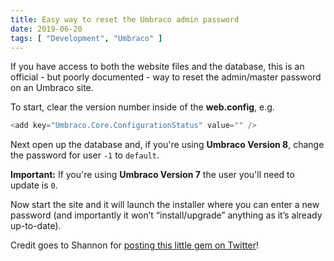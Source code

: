 ```yaml
---
title: Easy way to reset the Umbraco admin password
date: 2019-06-20
tags: [ "Development", "Umbraco" ]
---
```


If you have access to both the website files and the database, this is an official - but poorly documented - way to reset the admin/master password on an Umbraco site.

To start, clear the version number inside of the **web.config**, e.g.

```csharp
<add key="Umbraco.Core.ConfigurationStatus" value="" />
```

Next open up the database and, if you're using **Umbraco Version 8**, change the password for user `-1` to `default`.

**Important:** If you're using **Umbraco Version 7** the user you'll need to update is `0`.

Now start the site and it will launch the installer where you can enter a new password (and importantly it won’t “install/upgrade” anything as it’s already up-to-date).

Credit goes to Shannon for [posting this little gem on Twitter](https://twitter.com/Shazwazza/status/1141594930550206464)!
